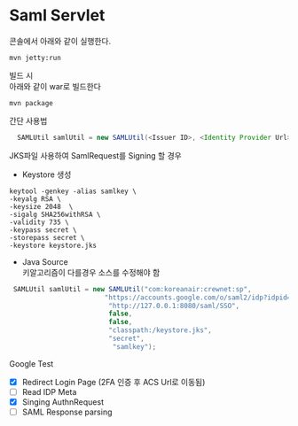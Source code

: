 # Saml Servlet


콘솔에서 아래와 같이 실행한다.

```
mvn jetty:run
```

빌드 시  
아래와 같이 war로 빌드한다

```
mvn package
```


간단 사용법
  
```java 
  SAMLUtil samlUtil = new SAMLUtil(<Issuer ID>, <Identity Provider Url>, <ACS Url>);    
```

JKS파일 사용하여 SamlRequest를 Signing 할 경우
- Keystore 생성
```
keytool -genkey -alias samlkey \
-keyalg RSA \
-keysize 2048  \
-sigalg SHA256withRSA \
-validity 735 \
-keypass secret \
-storepass secret \
-keystore keystore.jks

```
- Java Source  
키알고리즘이 다를경우 소스를 수정해야 함

```java
 SAMLUtil samlUtil = new SAMLUtil("com:koreanair:crewnet:sp",
                        "https://accounts.google.com/o/saml2/idp?idpid=C04cdbghf",
                         "http://127.0.0.1:8080/saml/SSO",
                         false,
                         false,
                         "classpath:/keystore.jks",
                         "secret",
                          "samlkey");
```
Google Test

-[x] Redirect Login Page (2FA 인증 후 ACS Url로 이동됨)  
-[ ] Read IDP Meta  
-[x] Singing AuthnRequest   
-[ ] SAML Response parsing  
